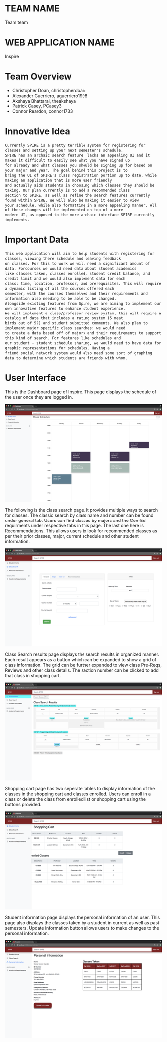 # TEAM NAME
Team team

# WEB APPLICATION NAME
Inspire

# Team Overview

* Christopher Doan, christopherdoan
* Alexander Guerriero, aguerriero1998
* Akshaya Bhattarai, theakshaya
* Patrick Casey, PCasey3
* Connor Reardon, connor1733

# Innovative Idea
	Currently SPIRE is a pretty terrible system for registering for classes and setting up your next semester's schedule. 
	SPIRE has an archaic search feature, lacks an appealing UI and it makes it difficult to easily see what you have signed up
	for already and what classes you should be signing up for based on your major and year. The goal behind this project is to
	bring the UI of SPIRE's class registration portion up to date, while making an application that is more user friendly 
	and actually aids students in choosing which classes they should be taking. Our plan currently is to add a recommended class 
	section to SPIRE, as well as refine the search features currently found within SPIRE. We will also be making it easier to view 
	your schedule, while also formatting in a more appealing manner. All of these changes will be implemented on top of a more 
	modern UI, as opposed to the more archaic interface SPIRE currently implements.





# Important Data

	This web application will aim to help students with registering for classes, viewing there schedule and leaving feedback 
	on classes. For this to work we will need a significant amount of data. Forcourses we would need data about student academics 
	like classes taken, classes enrolled, student credit balance, and credit limit and we would also implement data for each 
	class: time, location, professor, and prerequisites. This will require a dynamic listing of all the courses offered each 
	semester, with the courses themselves and their requirements and information also needing to be able to be changed.
	Alongside existing features from Spire, we are aiming to implement our own innovative features to enhance student experience. 
	We will implement a class/professor review system; this will require a catalog of data that includes a rating system (5 meat 
	birds out of 5?) and student submitted comments. We also plan to implement major specific class searches: we would need 
	to create a data based off of majors and their requirements to support this kind of search. For features like schedules and 
	our student - student schedule sharing, we would need to have data for graphic representations for schedules. Having a 
	friend social network system would also need some sort of graphing data to determine which students are friends with whom.
# User Interface


This is the Dashboard page of Inspire. This page displays the schedule of the user once they are logged in. 



![example image](imgs/dashboard.png)


The following is the class search page. It provides multiple ways to search for classes. The classic search by class name and number can be found under general tab. Users can find classes by majors and the Gen-Ed requirments under respective tabs in this page. The last one here is Recommendations. This allows users to look for recommended classes as per their prior classes, major, current schedule and other student information.  



![example image](imgs/class-search.png)


Class Search results page displays the search results in organized manner. Each result appears as a button which can be expanded to show a grid of class information. The grid can be further expanded to view class Pre-Reqs, Reviews and other class details. The section number can be clicked to add that class in shopping cart. 


![example image](imgs/search-result.png)


Shopping cart page has two seperate tables to display information of the classes in the shopping cart and classes enrolled. Users can enroll in a class or delete the class from enrolled list or shopping cart using the buttons provided. 



![example image](imgs/shopping-cart.png)

Student information page displays the personal information of an user. This page also displays the classes taken by a student in current as well as past semesters. Update information button allows users to make changes to the personal information.


![example image](imgs/Student-info.png)



